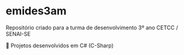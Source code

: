 # emides3am
Repositório criado para  a turma de desenvolvimento 3º ano CETCC / SENAI-SE

🤣 Projetos desenvolvidos em C# (C-Sharp)
